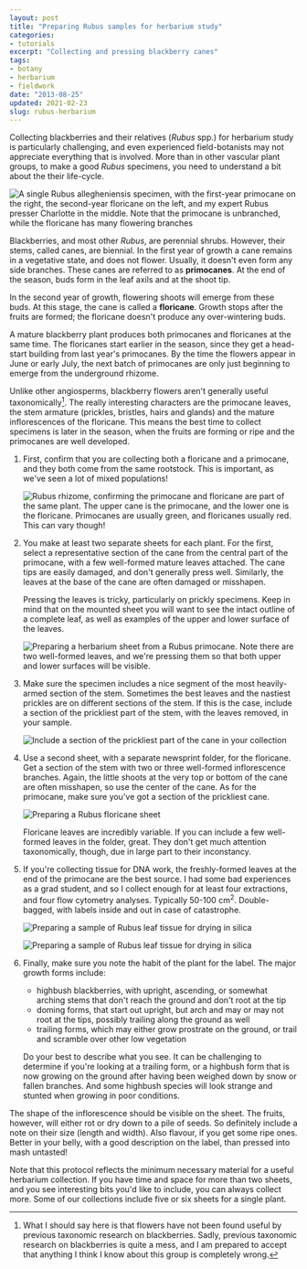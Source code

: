 ```yaml
---
layout: post
title: "Preparing Rubus samples for herbarium study"
categories:
- tutorials
excerpt: "Collecting and pressing blackberry canes"
tags: 
- botany
- herbarium
- fieldwork
date: "2013-08-25"
updated: 2021-02-23
slug: rubus-herbarium
---
```


Collecting blackberries and their relatives (*Rubus* spp.) for herbarium
study is particularly challenging, and even experienced field-botanists may
not appreciate everything that is involved. More than in other vascular
plant groups, to make a good *Rubus* specimens, you need to understand a
bit about the their life-cycle.

![A single *Rubus allegheniensis* specimen, with the first-year primocane
on the right, the second-year floricane on the left, and my expert *Rubus*
presser Charlotte in the middle. Note that the primocane is unbranched,
while the floricane has many flowering branches](assets/TWS3673-web.jpg
"Charlotte holding two *Rubus* canes, one unbranched with only leaves, and
the other branching with flowers/fruits visible at the ends of the
branches")

Blackberries, and most other *Rubus*, are perennial shrubs. However, their
stems, called canes, are biennial. In the first year of growth a cane
remains in a vegetative state, and does not flower. Usually, it doesn't
even form any side branches. These canes are referred to as **primocanes**.
At the end of the season, buds form in the leaf axils and at the shoot tip.

In the second year of growth, flowering shoots will emerge from these buds.
At this stage, the cane is called a **floricane**. Growth stops after the
fruits are formed; the floricane doesn't produce any over-wintering buds.

A mature blackberry plant produces both primocanes and floricanes at the
same time. The floricanes start earlier in the season, since they get a
head-start building from last year's primocanes. By the time the flowers
appear in June or early July, the next batch of primocanes are only just
beginning to emerge from the underground rhizome.

Unlike other angiosperms, blackberry flowers aren't generally useful
taxonomically[^1]. The really interesting characters are the primocane
leaves, the stem armature (prickles, bristles, hairs and glands) and the
mature inflorescences of the floricane. This means the best time to collect
specimens is later in the season, when the fruits are forming or ripe and
the primocanes are well developed.

[^1]: What I should say here is that flowers have not been found useful by
previous taxonomic research on blackberries. Sadly, previous taxonomic
research on blackberries is quite a mess, and I am prepared to accept
that anything I think I know about this group is completely wrong.

1. First, confirm that you are collecting both a floricane and a primocane,
   and they both come from the same rootstock. This is important, as we've
   seen a lot of mixed populations!

   ![*Rubus* rhizome, confirming the primocane and floricane are part of
   the same plant. The upper cane is the primocane, and the lower one is
   the floricane. Primocanes are usually green, and floricanes usually red.
   This can vary though!](assets/TWS3669-web.jpg "The base of two *Rubus*
   canes, with the soil uncovered, showing that they are indeed part of the
   same plant.")

2. You make at least two separate sheets for each plant. For the first,
   select a representative section of the cane from the central part of the
   primocane, with a few well-formed mature leaves attached. The cane tips
   are easily damaged, and don't generally press well. Similarly, the
   leaves at the base of the cane are often damaged or misshapen.

   Pressing the leaves is tricky, particularly on prickly specimens. Keep
   in mind that on the mounted sheet you will want to see the intact
   outline of a complete leaf, as well as examples of the upper and lower
   surface of the leaves.

   ![Preparing a herbarium sheet from a *Rubus* primocane. Note there are
   two well-formed leaves, and we're pressing them so that both upper and
   lower surfaces will be visible.](assets/TWS3675-web.jpg "Two *Rubus*
   leaves, connected to the same stem, laid flat in a herbarium press")

3. Make sure the specimen includes a nice segment of the most heavily-armed
   section of the stem. Sometimes the best leaves and the nastiest prickles
   are on different sections of the stem. If this is the case, include a
   section of the prickliest part of the stem, with the leaves removed, in
   your sample.

   ![Include a section of the prickliest part of the cane in your
   collection](assets/TWS3664-web.jpg "A close up of a *Rubus* cane,
   showing the large prickles and glandular hairs.")

4. Use a second sheet, with a separate newsprint folder, for the floricane.
   Get a section of the stem with two or three well-formed inflorescence
   branches. Again, the little shoots at the very top or bottom of the cane
   are often misshapen, so use the center of the cane. As for the
   primocane, make sure you've got a section of the prickliest cane.

   ![Preparing a *Rubus* floricane sheet](assets/TWS3678-web.jpg "A *Rubus*
   cane, showing the flowering branches, laid flat in a herbarium press.")

   Floricane leaves are incredibly variable. If you can include a few
   well-formed leaves in the folder, great. They don't get much attention
   taxonomically, though, due in large part to their inconstancy.

5. If you're collecting tissue for DNA work, the freshly-formed leaves at
   the end of the primocane are the best source. I had some bad experiences
   as a grad student, and so I collect enough for at least four
   extractions, and four flow cytometry analyses. Typically 50-100
   cm<sup>2</sup>. Double-bagged, with labels inside and out in case of
   catastrophe.

   ![Preparing a sample of *Rubus* leaf tissue for drying in
   silica](assets/TWS3678-web.jpg "Two *Rubus* leaves, and a ziplock bag
   full of orange silica crystals.")

   ![Preparing a sample of *Rubus* leaf tissue for drying in
   silica](assets/TWS3685-web.jpg "Two *Rubus* leaves, broken into pieces,
   inside the ziplock bag with full of orange silica crystals. The inner
   bag is inside a larger ziplock, and a label is written on the bag in
   black marker, and on a paper slip visible inside the bag.")


6. Finally, make sure you note the habit of the plant for the label. The
   major growth forms include:

   * highbush blackberries, with upright, ascending, or somewhat arching stems
     that don't reach the ground and don't root at the tip
   * doming forms, that start out upright, but arch and may or may not root at
     the tips, possibly trailing along the ground as well
   * trailing forms, which may either grow prostrate on the ground, or trail
     and scramble over other low vegetation
    
   Do your best to describe what you see. It can be challenging to
   determine if you're looking at a trailing form, or a highbush form that
   is now growing on the ground after having been weighed down by snow or
   fallen branches. And some highbush species will look strange and
   stunted when growing in poor conditions.
            
The shape of the inflorescence should be visible on the sheet. The fruits,
however, will either rot or dry down to a pile of seeds. So definitely
include a note on their size (length and width). Also flavour, if you get
some ripe ones. Better in your belly, with a good description on the label,
than pressed into mash untasted!
            
Note that this protocol reflects the minimum necessary material for a
useful herbarium collection. If you have time and space for more than two
sheets, and you see interesting bits you'd like to include, you can always
collect more. Some of our collections include five or six sheets for a
single plant.
            
